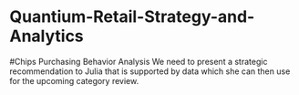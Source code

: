# Quantium-Retail-Strategy-and-Analytics
#Chips Purchasing Behavior Analysis
We need to present a strategic recommendation to Julia that is supported by data which she can then use for the upcoming category review.

